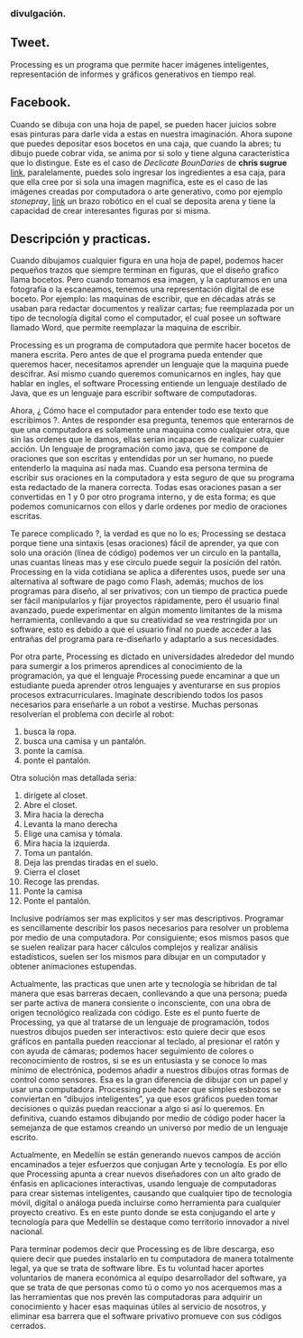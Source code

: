 ### divulgación.

## Tweet.

Processing es un programa que permite hacer imágenes inteligentes, representación de informes y gráficos generativos en tiempo real. 

## Facebook.

Cuando se dibuja con una hoja de papel, se pueden hacer juicios sobre esas pinturas para darle vida a estas en nuestra imaginación. Ahora supone que puedes depositar esos bocetos en una caja, que cuando la abres; tu dibujo puede cobrar vida, se anima por si solo y tiene alguna característica que lo distingue. Este es el caso de _Declicate BounDaries_ de __chris sugrue__ [link](https://vimeo.com/1007230), paralelamente, puedes solo ingresar los ingredientes a esa caja, para que ella cree por si sola una imagen magnifica, este es el caso de las imágenes creadas por computadora o arte generativo, como por ejemplo _stonepray_, [link](https://vimeo.com/46765251)
un brazo robótico en el cual se deposita arena y tiene la capacidad de crear interesantes figuras por si misma. 

## Descripción y practicas.

Cuando dibujamos cualquier figura en una hoja de papel, podemos hacer pequeños trazos que siempre terminan en figuras, que el diseño grafico llama bocetos. Pero cuando tomamos esa imagen, y la capturamos en una fotografía o la escaneamos, tenemos una representación digital de ese boceto. Por ejemplo: las maquinas de escribir, que en décadas atrás se usaban para redactar documentos y realizar cartas; fue reemplazada por un tipo de tecnología digital como el computador, el cual posee un software llamado Word, que permite reemplazar la maquina de escribir.

Processing es un programa de computadora que permite hacer bocetos de manera escrita. Pero antes de que el programa pueda entender que queremos hacer, necesitamos aprender un lenguaje que la maquina puede descifrar. Así mismo cuando queremos comunicarnos en ingles, hay que hablar en ingles, el software Processing entiende un lenguaje destilado de Java, que es un lenguaje para escribir software de computadoras.

Ahora, ¿ Cómo hace el computador para entender todo ese texto que escribimos ?. Antes de responder esa pregunta, tenemos que enterarnos de que una computadora es solamente una maquina como cualquier otra, que sin las ordenes que le damos, ellas serian incapaces de realizar cualquier acción. Un lenguaje de programación como java, que se compone de oraciones que son escritas y entendidas por un ser humano, no puede entenderlo la maquina así nada mas. Cuando esa persona termina de escribir sus oraciones en la computadora y esta seguro de que su programa esta redactado de la manera correcta. Todas esas oraciones pasan a ser convertidas en 1 y 0 por otro programa interno, y de esta forma; es que podemos comunicarnos con ellos y darle ordenes por medio de oraciones escritas.

Te parece complicado ?, la verdad es que no lo es; Processing se destaca porque tiene una sintaxis (esas oraciones) fácil de aprender, ya que con solo una oración (línea de código) podemos ver un circulo en la pantalla, unas cuantas líneas mas y ese circulo puede seguir la posición del ratón. Processing en la vida cotidiana se aplica a diferentes usos, puede ser una alternativa al software de pago como Flash, además; muchos de los programas para diseño, al ser privativos; con un tiempo de practica puede ser fácil manipularlos y fijar proyectos rápidamente, pero él usuario final avanzado, puede experimentar en algún momento limitantes de la misma herramienta, conllevando a que su creatividad se vea restringida por un software, esto es debido a que el usuario final no puede acceder a las entrañas del programa para re-diseñarlo y adaptarlo a sus necesidades.

Por otra parte, Processing es dictado en universidades alrededor del mundo para sumergir a los primeros aprendices al conocimiento de la programación, ya que el lenguaje Processing puede encaminar a que un estudiante pueda aprender otros lenguajes y aventurarse en sus propios procesos extracurriculares. Imagínate describiendo todos los pasos necesarios para enseñarle a un robot a vestirse. Muchas personas resolverían el problema con decirle al robot:

1.	busca la ropa.
2.	busca una camisa y un pantalón.
3.	ponte la camisa.
4.	ponte el pantalón.

Otra solución mas detallada seria:

1.	dirígete al closet.
2.	Abre el closet.
3.	Mira hacia la derecha
4.	Levanta la mano derecha
5.	Elige una camisa y tómala.
6.	Mira hacia la izquierda.
7.	Toma un pantalón.
8.	Deja las prendas tiradas en el suelo.
9.	Cierra el closet
10.	Recoge las prendas.
11.	Ponte la camisa
12.	Ponte el pantalón.

Inclusive podríamos ser mas explícitos y ser mas descriptivos. Programar es sencillamente describir los pasos necesarios para resolver un problema por medio de una computadora. Por consiguiente; esos mismos pasos que se suelen realizar para hacer cálculos complejos y realizar análisis estadísticos, suelen ser los mismos para dibujar en un computador y obtener animaciones estupendas. 

Actualmente, las practicas que unen arte y tecnología se hibridan de tal manera que esas barreras decaen, conllevando a que una persona; pueda ser parte activa de manera consiente o inconsciente, con una obra de origen tecnológico realizada con código. Este es el punto fuerte de Processing, ya que al tratarse de un lenguaje de programación, todos nuestros dibujos pueden ser interactivos: esto quiere decir que esos gráficos en pantalla pueden reaccionar al teclado, al presionar el ratón y con ayuda de cámaras; podemos hacer seguimiento de colores o reconocimiento de rostros, si se es un entusiasta y se conoce lo mas mínimo de electrónica, podemos añadir a nuestros dibujos otras formas de control como sensores. Esa es la gran diferencia de dibujar con un papel y usar una computadora. Processing puede hacer que simples esbozos se conviertan en “dibujos inteligentes”, ya que esos gráficos pueden tomar decisiones o quizás puedan reaccionar a algo si así lo queremos. En definitiva, cuando estamos dibujando por medio de código poder hacer la semejanza de que estamos creando un universo por medio de un lenguaje escrito.

Actualmente, en Medellín se están generando nuevos campos de acción encaminados a tejer esfuerzos que conjugan Arte y tecnología. Es por ello que Processing apunta a crear nuevos diseñadores con un alto grado de énfasis en aplicaciones interactivas, usando lenguaje de computadoras para crear sistemas inteligentes, causando que cualquier tipo de tecnología móvil, digital o análoga pueda incluirse como herramienta para cualquier proyecto creativo. Es en este punto donde se esta conjugando el arte y tecnología para que Medellín se destaque como territorio innovador a nivel nacional.

Para terminar podemos decir que Processing es de libre descarga, eso quiere decir que puedes instalarlo en tu computadora de manera totalmente legal, ya que se trata de software libre. Es tu voluntad hacer aportes voluntarios de manera económica al equipo desarrollador del software, ya que se trata de que personas como tú o como yo nos acerquemos mas a las herramientas que nos prevén las computadoras para adquirir un conocimiento y hacer esas maquinas útiles al servicio de nosotros, y eliminar esa barrera que el software privativo promueve con sus códigos cerrados.
